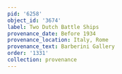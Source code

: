 ```yaml
---
pid: '6258'
object_id: '3674'
label: Two Dutch Battle Ships
provenance_date: Before 1934
provenance_location: Italy, Rome
provenance_text: Barberini Gallery
order: '1331'
collection: provenance
---
```

